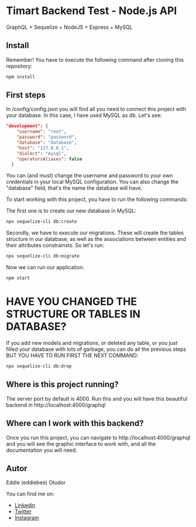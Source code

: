 # Timart Backend Test - Node.js API

GraphQL + Sequelize + NodeJS + Express + MySQL

## Install

Remember! You have to execute the following command after cloning this repository:

```bash
npm install
```

## First steps

In /config/config.json you will find all you need to connect this project with your database. In this
case, I have used MySQL as db. Let's see:

```json
"development": {
    "username": "root",
    "password": "password",
    "database": "database",
    "host": "127.0.0.1",
    "dialect": "mysql",
    "operatorsAliases": false
  }

```
You can (and must) change the username and password to your own credentials in your local MySQL configuration. You can also change the "database" field, that's the name the database will have.

To start working with this project, you have to run the following commands:

The first one is to create our new database in MySQL:
```bash
npx sequelize-cli db:create
```
Secondly, we have to execute our migrations. These will create the tables structure in our database, as well as the associations between entities and their attributes constrainsts. So let's run:

```bash
npx sequelize-cli db:migrate
```

Now we can run our application. 

```bash
npm start
```
# HAVE YOU CHANGED THE STRUCTURE OR TABLES IN DATABASE?

If you add new models and migrations, or deleted any table, or you just filled your database with lots of garbage, you can do all the previous steps BUT YOU HAVE TO RUN FIRST THE NEXT COMMAND:
```bash
npx sequelize-cli db:drop
```

## Where is this project running?

The server port by default is 4000. Run this and you will have this
beautiful backend in http://localhost:4000/graphql

## Where can I work with this backend?

Once you run this project, you can navigate to http://localhost:4000/graphql and you will see the graphic interface to work with, and all the documentation you will need.

## Autor

Eddie (eddiebee) Otudor

You can find me on: 
- [Linkedin](https://www.linkedin.com/in/eddieotudor/)
- [Twitter](https://twitter.com/eddie_otudor)
- [Instagram](https://www.instagram.com/realeddiebee)
